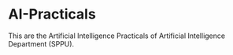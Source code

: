 # AI-Practicals
This are the Artificial Intelligence Practicals of Artificial Intelligence Department (SPPU).
